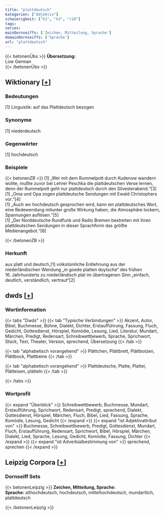 ```yaml
---
title: "plattdeutsch"
kategorien: ["Adjektiv"]
schwierigkeit: ["k1", "h3", "r18"]
tags:
series:
mainDornseiffs: ['Zeichen, Mitteilung, Sprache']
domainDornseiffs: ['Sprache']
url: "plattdeutsch"
---
```


{{< betonenÜbs >}}
**Übersetzung:**  
Low German  
{{< /betonenÜbs >}}

## Wiktionary [[+](https://de.wiktionary.org/wiki/plattdeutsch)]

### Bedeutungen
[1] Linguistik: auf das Plattdeutsch bezogen  

### Synonyme
[1] niederdeutsch  

### Gegenwörter
[1] hochdeutsch  

### Beispiele
{{< betonenZB >}}
[1] „Wer mit dem Rummelpott durch Kudenow wandern wollte, mußte zuvor bei Lehrer Peschka die plattdeutschen Verse lernen, denn der Rummelpott geht nur plattdeutsch durch den Silvesterabend.“[3]  
[1] „Oma und Opa zogen plattdeutsche Sendungen mit Ewald Christophers vor.“[4]  
[1] „Auch wo hochdeutsch gesprochen wird, kann ein plattdeutsches Wort, eine Redewendung mitunter große Wirkung haben, die Atmosphäre lockern, Spannungen auflösen.“[5]  
[1] „Der Norddeutsche Rundfunk und Radio Bremen bestreiten mit ihren plattdeutschen Sendungen in dieser Sprachform das größte Medienangebot.“[6]  

{{< /betonenZB >}}
### Herkunft
aus platt und deutsch,[1] volkstümliche Entlehnung aus der niederländischen Wendung „in goede platten duytsche“ des frühen 16. Jahrhunderts zu niederländisch plat im übertragenen Sinn „einfach, deutlich, verständlich, vertraut“[2]  



## dwds [[+](https://www.dwds.de/wb/plattdeutsch)]

### Wortinformation
{{< tabs "Dwds" >}}
{{< tab "Typische Verbindungen" >}}
Akzent, Autor, Bibel, Buchmesse, Bühne, Dialekt, Dichter, Erstaufführung, Fassung, Fluch, Gedicht, Gottesdienst, Hörspiel, Komödie, Lesung, Lied, Literatur, Mundart, Märchen, Predigt, Redensart, Schreibwettbewerb, Sprache, Sprichwort, Stück, Text, Theater, Version, sprechend, Übersetzung
{{< /tab >}}

{{< tab "alphabetisch vorangehend" >}}
Plättchen, Plättbrett, Plättbolzen, Plättbock, Plattbeine
{{< /tab >}}

{{< tab "alphabetisch vorangehend" >}}
Plattdeutsche, Platte, Plattei, Plätteisen, plätteln
{{< /tab >}}

{{< /tabs >}}

### Wortprofil
{{< expand "Überblick" >}} Schreibwettbewerb, Buchmesse, Mundart, Erstaufführung, Sprichwort, Redensart, Predigt, sprechend, Dialekt, Gottesdienst, Hörspiel, Märchen, Fluch, Bibel, Lied, Fassung, Sprache, Komödie, Lesung, Gedicht {{< /expand >}}
{{< expand "ist Adjektivattribut von" >}} Buchmesse, Schreibwettbewerb, Predigt, Gottesdienst, Mundart, Fluch, Erstaufführung, Redensart, Sprichwort, Bibel, Hörspiel, Märchen, Dialekt, Lied, Sprache, Lesung, Gedicht, Komödie, Fassung, Dichter {{< /expand >}}
{{< expand "ist Adverbialbestimmung von" >}} sprechend, sprechen {{< /expand >}}

## Leipzig Corpora [[+](https://corpora.uni-leipzig.de/en/res?word=plattdeutsch&corpusId=deu_newscrawl-public_2018)]

### Dornseiff Sets
{{< betonenLeipzig >}}
**Zeichen, Mitteilung, Sprache:**  
**Sprache:** althochdeutsch, hochdeutsch, mittelhochdeutsch, mundartlich, plattdeutsch  

{{< /betonenLeipzig >}}
